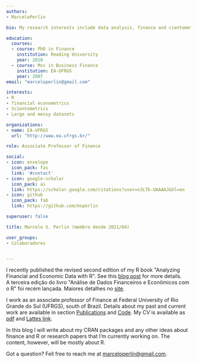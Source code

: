 ```yaml
---
authors:
- MarceloPerlin

bio: My research interests include data analysis, finance and cientometrics.

education:
  courses:
  - course: PhD in Finance
    institution: Reading University
    year: 2010
  - course: Msc in Business Finance
    institution: EA-UFRGS
    year: 2007
email: "marceloperlin@gmail.com"

interests:
- R
- financial econometrics
- Scientometrics
- Large and messy datasets

organizations:
- name: EA-UFRGS
  url: "http://www.ea.ufrgs.br/"

role: Associate Professor of Finance

social:
- icon: envelope
  icon_pack: fas
  link: '#contact'
- icon: google-scholar
  icon_pack: ai
  link: https://scholar.google.com/citations?user=n3LTk-UAAAAJ&hl=en
- icon: github
  icon_pack: fab
  link: https://github.com/msperlin

superuser: false

title: Marcelo S. Perlin (membro desde 2021/04)

user_groups:
- Colaboradores


---
```


<div class="alert alert-danger">
  I recently published the revised second edition of my R book "Analyzing Financial and Economic Data with R". See this <a href = "https://www.msperlin.com/blog/post/2021-02-28-afedr-revision-2021/">blog post</a> for more details.
</div>

<div class="alert alert-info">
  A terceira edição do livro "Análise de Dados Financeiros e Econômicos com o R" foi recém lançada. Maiores detalhes no <a href = "https://www.msperlin.com/blog/publication/2021_book-adfer-pt/">site</a>.
</div>


I work as an associate professor of Finance at Federal University of Rio Grande do Sul (UFRGS), south of Brazil. Details about my past and current work are available in section [Publications](/blog/publication) and [Code](/blog/code). My CV is available as [pdf](/blog/files/cv.pdf) and [Lattes link](http://lattes.cnpq.br/3262699324398819). 

In this blog I will write about my CRAN packages and any other ideas about finance and R or research papers that I’m currently working on. The content, however, will be mostly about R.

Got a question? Fell free to reach me at [marceloperlin@gmail.com](mailto:marceloperlin@gmail.com).
